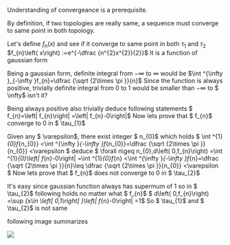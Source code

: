
Understanding of convergeance is a prerequisite.
  
By definition, if two topologies are really same, a sequence must converge to same point in both topology.
  
Let's define $f_{n}\left( x\right)$ and see if it converge to same point in both $\tau _{1}$ and $\tau _{2}$
$f_{n}\left( x\right) :=e^{-\dfrac {n^{2}x^{2}}{2}}$
It is a function of gaussian form
  
Being a gaussian form, definite integral from $-\infty$ to $\infty$ would be
$\int ^{\infty }_{-\infty }f_{n}=\dfrac {\sqrt {2\times \pi }}{n}$
Since the function is always positive, trivially definite integral from 0 to 1 would be smaller than $-\infty$ to $ \infty$ isn't it?
  
Being always positive also trivially deduce following statements
$ f_{n}=\left| f_{n}\right| =\left| f_{n}-0\right|$
Now lets prove that $ f_{n}$ converge to 0 in $ \tau_{1}$
  
Given any $ \varepsilon$, there exist integer $ n_{0}$ which holds
$ \int ^{1}_{0}f_{n_{0}} &lt;\int ^{\infty }_{-\infty }f_{n_{0}}=\dfrac {\sqrt {2\times \pi }}{n_{0}} &lt;\varepsilon $
deduce
$ \forall n\geq n_{0},d\left( 0,f_{n}\right) =\int ^{1}_{0}\left| f_{n}-0\right| =\int ^{1}_{0}f_{n} &lt;\int ^{\infty }_{-\infty }f_{n}=\dfrac {\sqrt {2\times \pi }}{n}\leq \dfrac {\sqrt {2\times \pi }}{n_{0}} &lt;\varepsilon $
Now lets prove that $ f_{n}$ does not converge to 0 in $ \tau_{2}$
  
It's easy since gaussian function always has supermum of 1 so in $ \tau_{2}$ following holds no matter what $ f_{n}$
$ d\left( 0,f_{n}\right) =\sup _{x\in \left[ 0,1\right] }\left| f_{n}-0\right| =1$
So $ \tau_{1}$ and $ \tau_{2}$ is not same
  
following image summarizes


![]({{site.baseurl}}/assets/img/img.jpg)